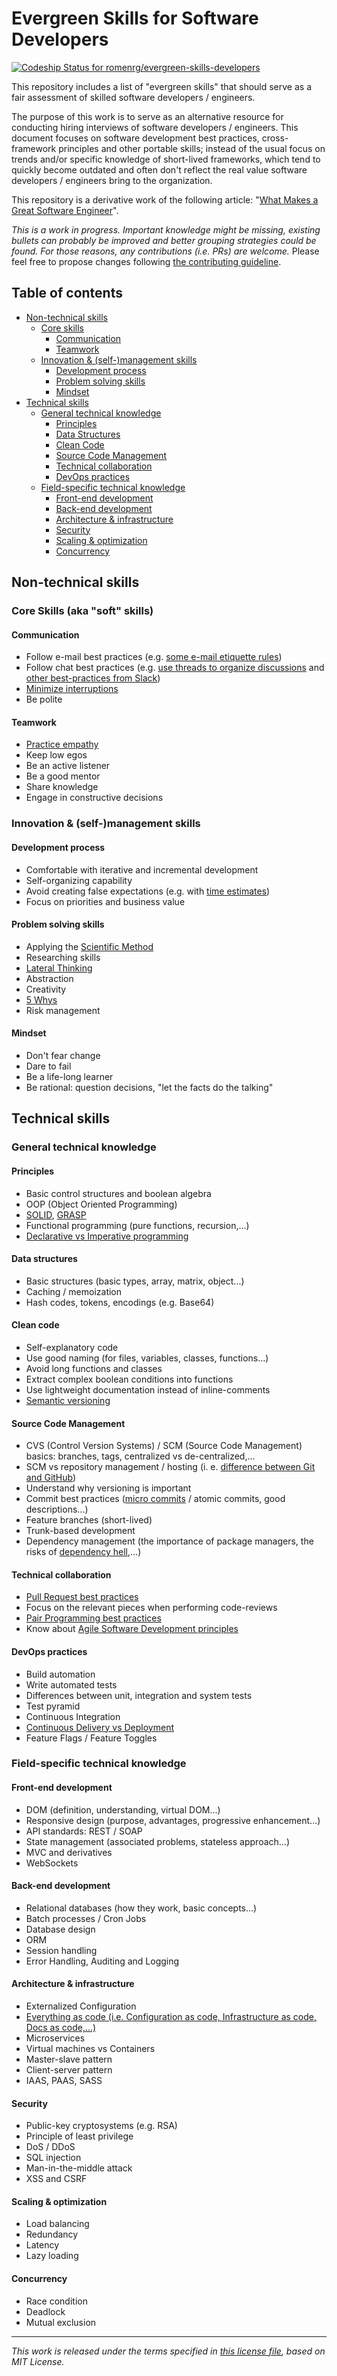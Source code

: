 # Evergreen Skills for Software Developers
[![Codeship Status for romenrg/evergreen-skills-developers](https://app.codeship.com/projects/57d86950-fee3-0136-cc17-56b6e41314e7/status?branch=master)](https://app.codeship.com/projects/322711)

This repository includes a list of "evergreen skills" that should serve as a fair assessment of skilled software developers / engineers.

The purpose of this work is to serve as an alternative resource for conducting hiring interviews of software developers / engineers. This document focuses on software development best practices, cross-framework principles and other portable skills; instead of the usual focus on trends and/or specific knowledge of short-lived frameworks, which tend to quickly become outdated and often don't reflect the real value software developers / engineers bring to the organization.

This repository is a derivative work of the following article: "[What Makes a Great Software Engineer](https://www.romenrg.com/blog/2018/12/29/what-makes-a-great-software-engineer)".

_This is a work in progress. Important knowledge might be missing, existing bullets can probably be improved and better grouping strategies could be found. For those reasons, any contributions (i.e. PRs) are welcome._ Please feel free to propose changes following [the contributing guideline](CONTRIBUTING.md).

## Table of contents

- [Non-technical skills](#non-technical-skills)
  - [Core skills](#core-skills-aka-soft-skills)
    - [Communication](#communication)
    - [Teamwork](#teamwork)
  - [Innovation & (self-)management skills](#innovation--self-management-skills)
    - [Development process](#development-process)
    - [Problem solving skills](#problem-solving-skills)
    - [Mindset](#mindset)
- [Technical skills](#technical-skills)
  - [General technical knowledge](#general-technical-knowledge)
    - [Principles](#principles)
    - [Data Structures](#data-structures) 
    - [Clean Code](#clean-code)
    - [Source Code Management](#source-code-management)
    - [Technical collaboration](#technical-collaboration)
    - [DevOps practices](#devops-practices)
  - [Field-specific technical knowledge](#field-specific-technical-knowledge)
    - [Front-end development](#front-end-development)
    - [Back-end development](#back-end-development)
    - [Architecture & infrastructure](#architecture--infrastructure)
    - [Security](#security)
    - [Scaling & optimization](#scaling--optimization)
    - [Concurrency](#concurrency)


## Non-technical skills

### Core Skills (aka "soft" skills)

#### Communication

* Follow e-mail best practices (e.g. [some e-mail etiquette rules](https://www.grammarly.com/blog/email-etiquette-rules-to-know/))
* Follow chat best practices (e.g. [use threads to organize discussions](https://slack.com/intl/en-es/help/articles/115000769927-Use-threads-to-organize-discussions-) and [other best-practices from Slack](https://blog.rescuetime.com/slack-focus-guide/))
* [Minimize interruptions](https://jaxenter.com/aaaand-gone-true-cost-interruptions-128741.html)
* Be polite

#### Teamwork

* [Practice empathy](https://simpleprogrammer.com/empathy-software-developers)
* Keep low egos
* Be an active listener
* Be a good mentor
* Share knowledge
* Engage in constructive decisions

### Innovation & (self-)management skills

#### Development process

* Comfortable with iterative and incremental development
* Self-organizing capability
* Avoid creating false expectations (e.g. with [time estimates](https://www.romenrg.com/blog/2015/09/28/why-asking-developers-for-time-estimates-in-software-projects-is-a-terrible-idea-and-how-to-bypass-it-with-scrum/))
* Focus on priorities and business value

#### Problem solving skills

* Applying the [Scientific Method](https://en.wikipedia.org/wiki/Scientific_method)
* Researching skills
* [Lateral Thinking](https://www.edwddebono.com/lateral-thinking)
* Abstraction
* Creativity
* [5 Whys](http://en.wikipedia.org/wiki/5_Whys)
* Risk management

#### Mindset

* Don't fear change
* Dare to fail
* Be a life-long learner
* Be rational: question decisions, "let the facts do the talking"

## Technical skills

### General technical knowledge

#### Principles

 * Basic control structures and boolean algebra
 * OOP (Object Oriented Programming)
 * [SOLID](https://en.wikipedia.org/wiki/SOLID), [GRASP](https://en.wikipedia.org/wiki/GRASP_(object-oriented_design))
 * Functional programming (pure functions, recursion,...)
 * [Declarative vs Imperative programming](http://amzotti.github.io/programming%20paradigms/2015/02/13/what-is-the-difference-between-procedural-function-imperative-and-declarative-programming-paradigms/)

#### Data structures

 * Basic structures (basic types, array, matrix, object...)
 * Caching / memoization
 * Hash codes, tokens, encodings (e.g. Base64)

#### Clean code

 * Self-explanatory code
 * Use good naming (for files, variables, classes, functions...)
 * Avoid long functions and classes
 * Extract complex boolean conditions into functions
 * Use lightweight documentation instead of inline-comments
 * [Semantic versioning](https://semver.org/)

#### Source Code Management

 * CVS (Control Version Systems) / SCM (Source Code Management) basics: branches, tags, centralized vs de-centralized,...
 * SCM vs repository management / hosting (i. e. [difference between Git and GitHub](https://stackoverflow.com/a/13321586))
 * Understand why versioning is important
 * Commit best practices ([micro commits](https://lucasr.org/2011/01/29/micro-commits/) / atomic commits, good descriptions...)
 * Feature branches (short-lived)
 * Trunk-based development
 * Dependency management (the importance of package managers, the risks of [dependency hell](https://en.wikipedia.org/wiki/Dependency_hell),...)

#### Technical collaboration

* [Pull Request best practices](https://blog.github.com/2015-01-21-how-to-write-the-perfect-pull-request/)
* Focus on the relevant pieces when performing code-reviews
* [Pair Programming best practices](https://martinfowler.com/articles/on-pair-programming.html)
* Know about [Agile Software Development principles](https://agilemanifesto.org/principles.html)

#### DevOps practices

 * Build automation 
 * Write automated tests
 * Differences between unit, integration and system tests
 * Test pyramid
 * Continuous Integration
 * [Continuous Delivery vs Deployment](https://www.romenrg.com/blog/2017/12/31/continuous-integration-delivery-deployment/)
 * Feature Flags / Feature Toggles

### Field-specific technical knowledge

#### Front-end development

 * DOM (definition, understanding, virtual DOM...)
 * Responsive design (purpose, advantages, progressive enhancement...)
 * API standards: REST / SOAP
 * State management (associated problems, stateless approach...)
 * MVC and derivatives
 * WebSockets

#### Back-end development

 * Relational databases (how they work, basic concepts...)
 * Batch processes / Cron Jobs
 * Database design
 * ORM
 * Session handling
 * Error Handling, Auditing and Logging

#### Architecture & infrastructure

 * Externalized Configuration
 * [Everything as code (i.e. Configuration as code, Infrastructure as code, Docs as code,...)](https://www.romenrg.com/blog/2019/12/31/everything-as-code/)
 * Microservices
 * Virtual machines vs Containers
 * Master-slave pattern
 * Client-server pattern
 * IAAS, PAAS, SASS

#### Security

 * Public-key cryptosystems (e.g. RSA)
 * Principle of least privilege
 * DoS / DDoS
 * SQL injection
 * Man-in-the-middle attack
 * XSS and CSRF

#### Scaling & optimization

 * Load balancing
 * Redundancy
 * Latency
 * Lazy loading

#### Concurrency

 * Race condition
 * Deadlock
 * Mutual exclusion

---

_This work is released under the terms specified in [this license file](LICENSE), based on MIT License._
